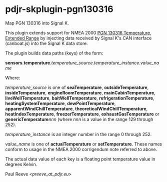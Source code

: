 # pdjr-skplugin-pgn130316

Map PGN 130316 into Signal K.

This plugin extends support for NMEA 2000
[PGN 130316 Temperature, Extended Range](https://www.nmea.org/Assets/nmea%202000%20pgn%20130316%20corrigenda%20nmd%20version%202.100%20feb%202015.pdf)
by injecting data received by Signal K's CAN interface (canboat.js)
into the Signal K data store.

The plugin builds data paths (keys) of the form:

**sensors**.**temperature**.*temperature_source*.*temperature_instance*.*value_name*

Where:

*temperature_source* is one of
**seaTemperature**,
**outsideTemperature**,
**insideTemperature**,
**engineRoomTemperature**,
**mainCabinTemperature**,
**liveWellTemperature**,
**baitWellTemperature**,
**refrigerationTemperature**,
**heatingSystemTemperature**,
**dewPointTemperature**,
**apparentWindChillTemperature**,
**theoreticalWindChillTemperature**,
**heatIndexTemperature**,
**freezerTemperature**,
**exhaustGasTemperature** or
**genericTemperature***nnn* (where *nnn* is a value in the range 129
through 252).

*temperature_instance* is an integer number in the range 0 through 252.

*value_name* is one of
**actualTemperature** or
**setTemperature**.
These names conform to usage in the NMEA 2000 corrigendum note referred to above. 

The actual data value of each key is a floating point temperature value
in degrees Kelvin.

Paul Reeve <*preeve_at_pdjr.eu*>

